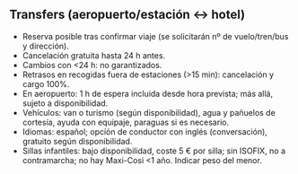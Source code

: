 ## Transfers (aeropuerto/estación ↔ hotel)
- Reserva posible tras confirmar viaje (se solicitarán nº de vuelo/tren/bus y dirección).
- Cancelación gratuita hasta 24 h antes.
- Cambios con <24 h: no garantizados.
- Retrasos en recogidas fuera de estaciones (>15 min): cancelación y cargo 100%.
- En aeropuerto: 1 h de espera incluida desde hora prevista; más allá, sujeto a disponibilidad.
- Vehículos: van o turismo (según disponibilidad), agua y pañuelos de cortesía, ayuda con equipaje, paraguas si es necesario.
- Idiomas: español; opción de conductor con inglés (conversación), gratuito según disponibilidad.
- Sillas infantiles: bajo disponibilidad, coste 5 € por silla; sin ISOFIX, no a contramarcha; no hay Maxi-Cosi <1 año. Indicar peso del menor.
